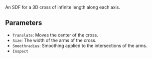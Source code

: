 An SDF for a 3D cross of infinite length along each axis.

## Parameters

* `Translate`: Moves the center of the cross.
* `Size`: The width of the arms of the cross.
* `Smoothradius`: Smoothing applied to the intersections of the arms.
* `Inspect`